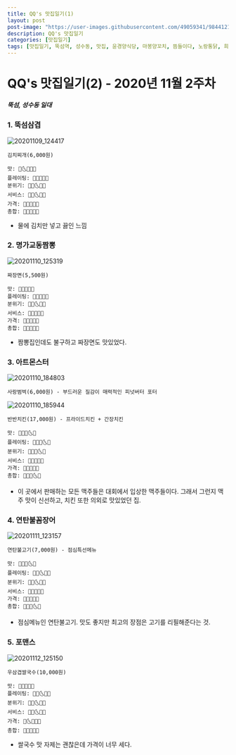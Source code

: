 ```yaml
---
title: QQ's 맛집일기(1)
layout: post
post-image: "https://user-images.githubusercontent.com/49059341/98441210-2fe39680-2140-11eb-88bd-287e657c52b0.jpg"
description: QQ's 맛집일기
categories: [맛집일기]
tags: [맛집일기, 뚝섬역, 성수동, 맛집, 윤경양식당, 마봉양꼬치, 뜸들이다, 노랑통닭, 희정보감족, 슈퍼스타떡볶이, 모퉁이와플]
---
```


# QQ's 맛집일기(2) - 2020년 11월 2주차

##### 뚝섬, 성수동 일대

### 1. 뚝섬삼겹

![20201109_124417](https://user-images.githubusercontent.com/72717402/99870615-e606b000-2c17-11eb-9d75-ac7d500f5b48.jpg)

`김치찌개(6,000원)`

    맛: 🌝🌜🌚🌚🌚
    플레이팅: 🌝🌝🌚🌚🌚
    분위기: 🌝🌝🌜🌚🌚
    서비스: 🌝🌝🌜🌚🌚
    가격: 🌝🌝🌝🌚🌚
    총합: 🌝🌝🌚🌚🌚

- 물에 김치만 넣고 끓인 느낌

### 2. 명가교동짬뽕

![20201110_125319](https://user-images.githubusercontent.com/72717402/99870725-b99f6380-2c18-11eb-8784-390401e7913d.jpg)

`짜장면(5,500원)`

    맛: 🌝🌝🌝🌚🌚
    플레이팅: 🌝🌝🌝🌚🌚
    분위기: 🌝🌝🌜🌚🌚
    서비스: 🌝🌝🌝🌚🌚
    가격: 🌝🌝🌝🌚🌚
    총합: 🌝🌝🌝🌚🌚

- 짬뽕집인데도 불구하고 짜장면도 맛있었다.

### 3. 아트몬스터

![20201110_184803](https://user-images.githubusercontent.com/72717402/99870869-a2ad4100-2c19-11eb-8546-2fcb81a4310e.jpg)

`사랑범벅(6,000원) - 부드러운 질감이 매력적인 피넛버터 포터`

![20201110_185944](https://user-images.githubusercontent.com/72717402/99870920-f7e95280-2c19-11eb-9532-85f50b823984.jpg)

`반반치킨(17,000원) - 프라이드치킨 + 간장치킨`

    맛: 🌝🌝🌝🌜🌚
    플레이팅: 🌝🌝🌝🌜🌚
    분위기: 🌝🌝🌝🌜🌚
    서비스: 🌝🌝🌝🌚🌚
    가격: 🌝🌝🌝🌚🌚
    총합: 🌝🌝🌝🌜🌚

- 이 곳에서 판매하는 모든 맥주들은 대회에서 입상한 맥주들이다. 그래서 그런지 맥주 맛이 신선하고, 치킨 또한 의외로 맛있었던 집.

### 4. 연탄불꼼장어

![20201111_123157](https://user-images.githubusercontent.com/72717402/99871005-9aa1d100-2c1a-11eb-9c3b-b94a2e855d6c.jpg)

`연탄불고기(7,000원) - 점심특선메뉴`

    맛: 🌝🌝🌝🌜🌚
    플레이팅: 🌝🌝🌜🌚🌚
    분위기: 🌝🌝🌜🌚🌚
    서비스: 🌝🌝🌝🌝🌚
    가격: 🌝🌝🌝🌝🌚
    총합: 🌝🌝🌝🌜🌚

- 점심메뉴인 연탄불고기. 맛도 좋지만 최고의 장점은 고기를 리필해준다는 것.

### 5. 포맨스

![20201112_125150](https://user-images.githubusercontent.com/72717402/99871137-7d213700-2c1b-11eb-9d39-029156dea483.jpg)

`우삼겹쌀국수(10,000원)`

    맛: 🌝🌝🌝🌚🌚
    플레이팅: 🌝🌝🌜🌚🌚
    분위기: 🌝🌝🌜🌚🌚
    서비스: 🌝🌝🌜🌚🌚
    가격: 🌝🌜🌚🌚🌚
    총합: 🌝🌝🌚🌚🌚

- 쌀국수 맛 자제는 괜찮은데 가격이 너무 세다.
